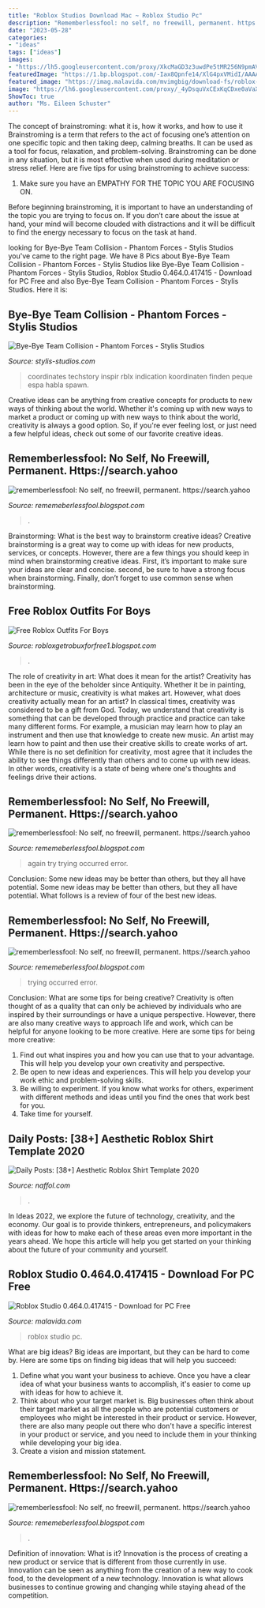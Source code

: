 ```yaml
---
title: "Roblox Studios Download Mac ~ Roblox Studio Pc"
description: "Rememberlessfool: no self, no freewill, permanent. https://search.yahoo"
date: "2023-05-28"
categories:
- "ideas"
tags: ["ideas"]
images:
- "https://lh5.googleusercontent.com/proxy/XkcMaGD3z3uwdPe5tMR256N9pmAVyRcgQCYFJbc4u-QNNGE40ABMsts-FHDznZPwddvO9T5mRAoTIHG-7BWPRKeJ5THfmmf6YnNNz9rM2c2XEbvW7kOlQ6nFaATOl9M20WkL2CLATyX_iA4sN06Z5mj9OXdpr6DY1cvhPA=w1200-h630-p-k-no-nu"
featuredImage: "https://1.bp.blogspot.com/-Iax8Qpnfe14/XlG4pxVMidI/AAAAAAAAdcg/-55dSgv4X0c3_KdSXq5cvuQCW2ZRlxfKwCLcBGAsYHQ/s1600/Untitled720.png"
featured_image: "https://imag.malavida.com/mvimgbig/download-fs/roblox-studio-23812-5.jpg"
image: "https://lh6.googleusercontent.com/proxy/_4yDsquVxCExKqCDxe0aVaX41dhvqDC2a52tMij0g2LG8XYk7qgF_L_tKVSfHhFga_ZP3g4fG2JH3RRZy-cmTC0oB6NoGXae=w1200-h630-pd"
ShowToc: true
author: "Ms. Eileen Schuster"
---
```



The concept of brainstroming: what it is, how it works, and how to use it
Brainstroming is a term that refers to the act of focusing one’s attention on one specific topic and then taking deep, calming breaths. It can be used as a tool for focus, relaxation, and problem-solving. Brainstroming can be done in any situation, but it is most effective when used during meditation or stress relief. Here are five tips for using brainstroming to achieve success:
1. Make sure you have an EMPATHY FOR THE TOPIC YOU ARE FOCUSING ON.

Before beginning brainstroming, it is important to have an understanding of the topic you are trying to focus on. If you don’t care about the issue at hand, your mind will become clouded with distractions and it will be difficult to find the energy necessary to focus on the task at hand.

	

		
looking for Bye-Bye Team Collision - Phantom Forces - Stylis Studios you've came to the right page. We have 8 Pics about Bye-Bye Team Collision - Phantom Forces - Stylis Studios like Bye-Bye Team Collision - Phantom Forces - Stylis Studios, Roblox Studio 0.464.0.417415 - Download for PC Free and also Bye-Bye Team Collision - Phantom Forces - Stylis Studios. Here it is:
		
    
## Bye-Bye Team Collision - Phantom Forces - Stylis Studios

<img loading=lazy src="https://blog.roblox.com/wp-content/uploads/2017/02/Roblox-Studio_1920x1080.jpg" onerror="this.onerror=null;this.src='https://tse2.mm.bing.net/th?id=OIP.dSlB9yAMabrETSiXLtMtbwHaEK&amp;pid=15.1';" alt="Bye-Bye Team Collision - Phantom Forces - Stylis Studios">

_Source: stylis-studios.com_

>coordinates techstory inspir rblx indication koordinaten finden peque espa habla spawn. 

	

Creative ideas can be anything from creative concepts for products to new ways of thinking about the world. Whether it's coming up with new ways to market a product or coming up with new ways to think about the world, creativity is always a good option. So, if you're ever feeling lost, or just need a few helpful ideas, check out some of our favorite creative ideas.

    
## Rememberlessfool: No Self, No Freewill, Permanent. Https://search.yahoo

<img loading=lazy src="https://1.bp.blogspot.com/-E-SRC0shoHk/XijJ3Y66Y7I/AAAAAAAAcLU/880d-TZMT5YW7AzHMqf3sbYq9a6Aox4lgCLcBGAsYHQ/w1200-h630-p-k-no-nu/Untitled236.png" onerror="this.onerror=null;this.src='https://tse3.mm.bing.net/th?id=OIP.ia9Ra0VphDnMP8b3OSzZ1QHaD4&amp;pid=15.1';" alt="rememberlessfool: No self, no freewill, permanent. https://search.yahoo">

_Source: rememeberlessfool.blogspot.com_

>. 

	

Brainstorming: What is the best way to brainstorm creative ideas?
Creative brainstorming is a great way to come up with ideas for new products, services, or concepts. However, there are a few things you should keep in mind when brainstorming creative ideas. First, it’s important to make sure your ideas are clear and concise. second, be sure to have a strong focus when brainstorming. Finally, don’t forget to use common sense when brainstorming.

    
## Free Roblox Outfits For Boys

<img loading=lazy src="https://lh5.googleusercontent.com/proxy/XkcMaGD3z3uwdPe5tMR256N9pmAVyRcgQCYFJbc4u-QNNGE40ABMsts-FHDznZPwddvO9T5mRAoTIHG-7BWPRKeJ5THfmmf6YnNNz9rM2c2XEbvW7kOlQ6nFaATOl9M20WkL2CLATyX_iA4sN06Z5mj9OXdpr6DY1cvhPA=w1200-h630-p-k-no-nu" onerror="this.onerror=null;this.src='https://tse4.mm.bing.net/th?id=OIP.HfcQO82cX6sDZpK3yD8gQwHaGa&amp;pid=15.1';" alt="Free Roblox Outfits For Boys">

_Source: robloxgetrobuxforfree1.blogspot.com_

>. 

	

The role of creativity in art: What does it mean for the artist?
Creativity has been in the eye of the beholder since Antiquity. Whether it be in painting, architecture or music, creativity is what makes art. However, what does creativity actually mean for an artist? In classical times, creativity was considered to be a gift from God. Today, we understand that creativity is something that can be developed through practice and practice can take many different forms. For example, a musician may learn how to play an instrument and then use that knowledge to create new music. An artist may learn how to paint and then use their creative skills to create works of art. While there is no set definition for creativity, most agree that it includes the ability to see things differently than others and to come up with new ideas. In other words, creativity is a state of being where one's thoughts and feelings drive their actions.

    
## Rememberlessfool: No Self, No Freewill, Permanent. Https://search.yahoo

<img loading=lazy src="https://1.bp.blogspot.com/-Iax8Qpnfe14/XlG4pxVMidI/AAAAAAAAdcg/-55dSgv4X0c3_KdSXq5cvuQCW2ZRlxfKwCLcBGAsYHQ/s1600/Untitled720.png" onerror="this.onerror=null;this.src='https://tse3.mm.bing.net/th?id=OIP.7sdotvirS4ftrbbMuRZfcAHaEK&amp;pid=15.1';" alt="rememberlessfool: No self, no freewill, permanent. https://search.yahoo">

_Source: rememeberlessfool.blogspot.com_

>again try trying occurred error. 

	

Conclusion: Some new ideas may be better than others, but they all have potential.
Some new ideas may be better than others, but they all have potential. What follows is a review of four of the best new ideas.

    
## Rememberlessfool: No Self, No Freewill, Permanent. Https://search.yahoo

<img loading=lazy src="https://1.bp.blogspot.com/-0KInBNFcqEc/XlG4uG9PKKI/AAAAAAAAddQ/ZcrssRt_KMMbAL1nEMQo8dac95xqbCSJwCLcBGAsYHQ/s1600/Untitled735.png" onerror="this.onerror=null;this.src='https://tse3.mm.bing.net/th?id=OIP.Ph9AQtmZvGq4KDwi37MK-AHaEK&amp;pid=15.1';" alt="rememberlessfool: No self, no freewill, permanent. https://search.yahoo">

_Source: rememeberlessfool.blogspot.com_

>trying occurred error. 

	

Conclusion: What are some tips for being creative?
Creativity is often thought of as a quality that can only be achieved by individuals who are inspired by their surroundings or have a unique perspective. However, there are also many creative ways to approach life and work, which can be helpful for anyone looking to be more creative. Here are some tips for being more creative: 
1) Find out what inspires you and how you can use that to your advantage. This will help you develop your own creativity and perspective. 
2) Be open to new ideas and experiences. This will help you develop your work ethic and problem-solving skills. 
3) Be willing to experiment. If you know what works for others, experiment with different methods and ideas until you find the ones that work best for you. 
4) Take time for yourself.

    
## Daily Posts: [38+] Aesthetic Roblox Shirt Template 2020

<img loading=lazy src="https://lh6.googleusercontent.com/proxy/_4yDsquVxCExKqCDxe0aVaX41dhvqDC2a52tMij0g2LG8XYk7qgF_L_tKVSfHhFga_ZP3g4fG2JH3RRZy-cmTC0oB6NoGXae=w1200-h630-pd" onerror="this.onerror=null;this.src='https://tse4.mm.bing.net/th?id=OIP.Fhc3MPf-EuV1K51aMlwYGQHaD4&amp;pid=15.1';" alt="Daily Posts: [38+] Aesthetic Roblox Shirt Template 2020">

_Source: naffol.com_

>. 

	

In Ideas 2022, we explore the future of technology, creativity, and the economy. Our goal is to provide thinkers, entrepreneurs, and policymakers with ideas for how to make each of these areas even more important in the years ahead. We hope this article will help you get started on your thinking about the future of your community and yourself.

    
## Roblox Studio 0.464.0.417415 - Download For PC Free

<img loading=lazy src="https://imag.malavida.com/mvimgbig/download-fs/roblox-studio-23812-5.jpg" onerror="this.onerror=null;this.src='https://tse4.mm.bing.net/th?id=OIP._K8OKMWRVol1CEaNV1dqGAHaFE&amp;pid=15.1';" alt="Roblox Studio 0.464.0.417415 - Download for PC Free">

_Source: malavida.com_

>roblox studio pc. 

	

What are big ideas?
Big ideas are important, but they can be hard to come by. Here are some tips on finding big ideas that will help you succeed: 
1. Define what you want your business to achieve. Once you have a clear idea of what your business wants to accomplish, it's easier to come up with ideas for how to achieve it. 
2. Think about who your target market is. Big businesses often think about their target market as all the people who are potential customers or employees who might be interested in their product or service. However, there are also many people out there who don't have a specific interest in your product or service, and you need to include them in your thinking while developing your big idea. 
3. Create a vision and mission statement.

    
## Rememberlessfool: No Self, No Freewill, Permanent. Https://search.yahoo

<img loading=lazy src="https://1.bp.blogspot.com/-TcIclgHvSYc/XkB9zCDflWI/AAAAAAAAcig/Ais7eFfqzxQJ4UXKemLWFmIpb-OYLbvnwCLcBGAsYHQ/s1600/Untitled417.png" onerror="this.onerror=null;this.src='https://tse2.mm.bing.net/th?id=OIP.I5d3MyXTMCW1z6DbfkiBMgHaEK&amp;pid=15.1';" alt="rememberlessfool: No self, no freewill, permanent. https://search.yahoo">

_Source: rememeberlessfool.blogspot.com_

>. 

	

Definition of innovation: What is it?
Innovation is the process of creating a new product or service that is different from those currently in use. Innovation can be seen as anything from the creation of a new way to cook food, to the development of a new technology. Innovation is what allows businesses to continue growing and changing while staying ahead of the competition.

